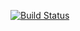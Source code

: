 [![Build Status](https://dev.azure.com/alefcarlos/PlusUltra/_apis/build/status/alefcarlos.PlusUltra.Data?branchName=master)](https://dev.azure.com/alefcarlos/PlusUltra/_build/latest?definitionId=6&branchName=master)